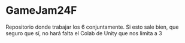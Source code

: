 # GameJam24F
Repositorio donde trabajar los 6 conjuntamente. Si esto sale bien, que seguro que sí, no hará falta el Colab de Unity que nos limita a 3
